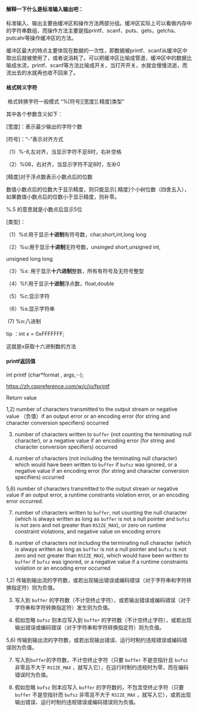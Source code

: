 #### 解释一下什么是标准输入输出吧：

标准输入、输出主要由缓冲区和操作方法两部分组。缓冲区实际上可以看做内存中的字符串数组，而操作方法主要是指printf、scanf、puts、gets，getcha、putcahr等操作缓冲区的方法。

   缓冲区最大的特点主要体现在数据的一次性，即数据被printf、scanf从缓冲区中取出后就被使用了，或者说消耗了。可以把缓冲区比喻成管道，缓冲区中的数据比喻成水流，printf、scanf等方法比喻成开关，当打开开关，水就会慢慢流逝，而流出去的水就再也收不回来了。



#### 格式转义字符

​    格式转换字符一般模式 “%[符号][宽度][.精度]类型”

   其中各个参数含义如下：

  [宽度]：表示最少输出的字符个数

  [符号]：“-”表示对齐方式

   （1）%-8,左对齐，当显示字符不足8时，右补空格

   （2）%08，右对齐，当显示字符不足8时，左补0



[精度]对于浮点数表示小数点后的位数

​    数值小数点后的位数大于显示精度，则只能显示[.精度]个小树位数（四舍五入），如果数值小数点后的位数小于显示精度，则补零。

   %.5 的意思就是小数点后显示5位

 [类型]：

   （1）%d:用于显示**十进制**有符号数，char,short,int,long long

   （2）%u:用于显示**十进制**无符号数，unsinged short,unsigned int,

unsigned long long

   （3）%x: 用于显示**十六进制**整数，所有有符号及无符号整型

   （4）%f:用于显示**十进制**浮点数，float,double

   （5）%c:显示字符

   （6）%s:显示字符串

​	(7) %o:八进制





tip ：int x = 0xFFFFFFF;

这就是x获取十六进制数的方法





#### printf返回值

int printf (char*format , args,···); 

https://zh.cppreference.com/w/c/io/fprintf

Return value

1,2) number of characters transmitted to the output stream or negative value （负值）if an output error or an encoding error (for string and character conversion specifiers) occurred

3) number of characters written to `buffer` (not counting the terminating null character), or a negative value if an encoding error (for string and character conversion specifiers) occurred

4) number of characters (not including the terminating null character) which would have been written to `buffer` if `bufsz` was ignored, or a negative value if an encoding error (for string and character conversion specifiers) occurred

5,6) number of characters transmitted to the output stream or negative value if an output error, a runtime constrants violation error, or an encoding error occurred.

7) number of characters written to `buffer`, not counting the null character (which is always written as long as `buffer` is not a null pointer and `bufsz` is not zero and not greater than `RSIZE_MAX`), or zero on runtime constraint violations, and negative value on encoding errors

8) number of characters not including the terminating null character (which is always written as long as `buffer` is not a null pointer and `bufsz` is not zero and not greater than `RSIZE_MAX`), which would have been written to `buffer` if `bufsz` was ignored, or a negative value if a runtime constraints violation or an encoding error occurred



1,2) 传输到输出流的字符数，或若出现输出错误或编码错误（对于字符串和字符转换指定符）则为负值。

3) 写入到 `buffer` 的字符数（不计空终止字符），或若输出错误或编码错误（对于字符串和字符转换指定符）发生则为负值。

4) 假如忽略 `bufsz` 则本应写入到 `buffer` 的字符数（不计空终止字符），或若出现输出错误或编码错误（对于字符串和字符转换指定符）则为负值。

5,6) 传输到输出流的字符数，或若出现输出错误、运行时制约违规错误或编码错误则为负值。

7) 写入到`buffer`的字符数，不计空终止字符（只要 `buffer` 不是空指针且 `bufsz` 非零且不大于 `RSIZE_MAX` ，就写入它），在运行时制约违规时为零，而在编码错误时为负值。

8) 假如忽略 `bufsz` 则本应写入 `buffer` 的字符数的，不包含空终止字符（只要 `buffer` 不是空指针而 `bufsz` 非零且不大于 `RSIZE_MAX` ，就写入它），或若出现输出错误、运行时制约违规错误或编码错误则为负值。